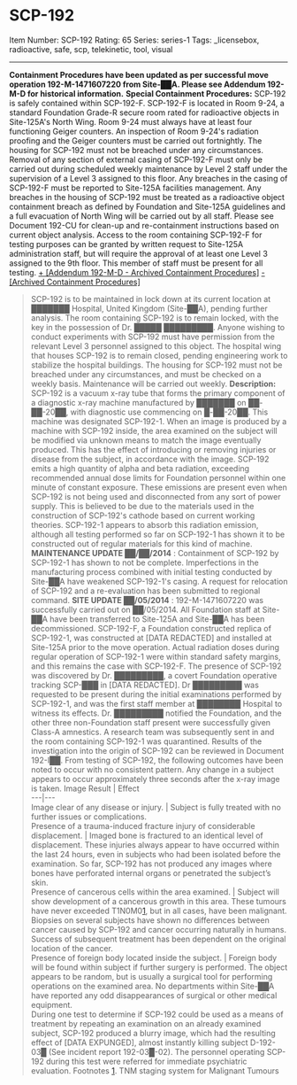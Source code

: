 # SCP-192
Item Number: SCP-192
Rating: 65
Series: series-1
Tags: _licensebox, radioactive, safe, scp, telekinetic, tool, visual

---

**Containment Procedures have been updated as per successful move operation 192-M-1471607220 from Site-██A. Please see Addendum 192-M-D for historical information.**
**Special Containment Procedures:** SCP-192 is safely contained within SCP-192-F. SCP-192-F is located in Room 9-24, a standard Foundation Grade-R secure room rated for radioactive objects in Site-125A's North Wing. Room 9-24 must always have at least four functioning Geiger counters. An inspection of Room 9-24's radiation proofing and the Geiger counters must be carried out fortnightly. The housing for SCP-192 must not be breached under any circumstances.
Removal of any section of external casing of SCP-192-F must only be carried out during scheduled weekly maintenance by Level 2 staff under the supervision of a Level 3 assigned to this floor. Any breaches in the casing of SCP-192-F must be reported to Site-125A facilities management. Any breaches in the housing of SCP-192 must be treated as a radioactive object containment breach as defined by Foundation and Site-125A guidelines and a full evacuation of North Wing will be carried out by all staff. Please see Document 192-CU for clean-up and re-containment instructions based on current object analysis.
Access to the room containing SCP-192-F for testing purposes can be granted by written request to Site-125A administration staff, but will require the approval of at least one Level 3 assigned to the 9th floor. This member of staff must be present for all testing.
[\+ [Addendum 192-M-D - Archived Containment Procedures]](javascript:;)
[\- [Archived Containment Procedures]](javascript:;)
> SCP-192 is to be maintained in lock down at its current location at ███████ Hospital, United Kingdom (Site-██A), pending further analysis.
> The room containing SCP-192 is to remain locked, with the key in the possession of Dr. █████ █████████. Anyone wishing to conduct experiments with SCP-192 must have permission from the relevant Level 3 personnel assigned to this object. The hospital wing that houses SCP-192 is to remain closed, pending engineering work to stabilize the hospital buildings. The housing for SCP-192 must not be breached under any circumstances, and must be checked on a weekly basis. Maintenance will be carried out weekly.
**Description:** SCP-192 is a vacuum x-ray tube that forms the primary component of a diagnostic x-ray machine manufactured by ███████ on ██-██-20██, with diagnostic use commencing on █-██-20██. This machine was designated SCP-192-1. When an image is produced by a machine with SCP-192 inside, the area examined on the subject will be modified via unknown means to match the image eventually produced. This has the effect of introducing or removing injuries or disease from the subject, in accordance with the image.
SCP-192 emits a high quantity of alpha and beta radiation, exceeding recommended annual dose limits for Foundation personnel within one minute of constant exposure. These emissions are present even when SCP-192 is not being used and disconnected from any sort of power supply. This is believed to be due to the materials used in the construction of SCP-192's cathode based on current working theories.
SCP-192-1 appears to absorb this radiation emission, although all testing performed so far on SCP-192-1 has shown it to be constructed out of regular materials for this kind of machine.
> **MAINTENANCE UPDATE ██/██/2014** : Containment of SCP-192 by SCP-192-1 has shown to not be complete. Imperfections in the manufacturing process combined with initial testing conducted by Site-██A have weakened SCP-192-1's casing. A request for relocation of SCP-192 and a re-evaluation has been submitted to regional command.
> **SITE UPDATE ██/05/2014** : 192-M-1471607220 was successfully carried out on ██/05/2014. All Foundation staff at Site-██A have been transferred to Site-125A and Site-██A has been decommissioned. SCP-192-F, a Foundation constructed replica of SCP-192-1, was constructed at [DATA REDACTED] and installed at Site-125A prior to the move operation.
Actual radiation doses during regular operation of SCP-192-1 were within standard safety margins, and this remains the case with SCP-192-F.
The presence of SCP-192 was discovered by Dr. █████████, a covert Foundation operative tracking SCP-███ in [DATA REDACTED]. Dr █████████ was requested to be present during the initial examinations performed by SCP-192-1, and was the first staff member at ████████ Hospital to witness its effects. Dr. █████████ notified the Foundation, and the other three non-Foundation staff present were successfully given Class-A amnestics. A research team was subsequently sent in and the room containing SCP-192-1 was quarantined. Results of the investigation into the origin of SCP-192 can be reviewed in Document 192-I██.
From testing of SCP-192, the following outcomes have been noted to occur with no consistent pattern. Any change in a subject appears to occur approximately three seconds after the x-ray image is taken.
Image Result | Effect  
---|---  
Image clear of any disease or injury. | Subject is fully treated with no further issues or complications.  
Presence of a trauma-induced fracture injury of considerable displacement. | Imaged bone is fractured to an identical level of displacement. These injuries always appear to have occurred within the last 24 hours, even in subjects who had been isolated before the examination. So far, SCP-192 has not produced any images where bones have perforated internal organs or penetrated the subject’s skin.  
Presence of cancerous cells within the area examined. | Subject will show development of a cancerous growth in this area. These tumours have never exceeded T1N0M0[1](javascript:;), but in all cases, have been malignant. Biopsies on several subjects have shown no differences between cancer caused by SCP-192 and cancer occurring naturally in humans. Success of subsequent treatment has been dependent on the original location of the cancer.  
Presence of foreign body located inside the subject. | Foreign body will be found within subject if further surgery is performed. The object appears to be random, but is usually a surgical tool for performing operations on the examined area. No departments within Site-██A have reported any odd disappearances of surgical or other medical equipment.  
During one test to determine if SCP-192 could be used as a means of treatment by repeating an examination on an already examined subject, SCP-192 produced a blurry image, which had the resulting effect of [DATA EXPUNGED], almost instantly killing subject D-192-03█ (See incident report 192-03█-02). The personnel operating SCP-192 during this test were referred for immediate psychiatric evaluation.
Footnotes
[1](javascript:;). TNM staging system for Malignant Tumours